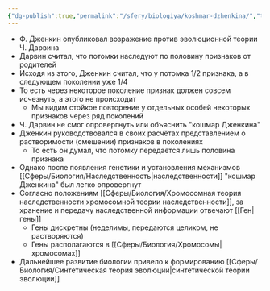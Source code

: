 ```yaml
---
{"dg-publish":true,"permalink":"/sfery/biologiya/koshmar-dzhenkina/","tags":["Эволюция"]}
---
```


- Ф. Дженкин опубликовал возражение против эволюционной теории Ч. Дарвина 
- Дарвин считал, что потомки наследуют по половину признаков от родителей 
- Исходя из этого, Дженкин считал, что у потомка 1/2 признака, а в следующем поколении уже 1/4
- То есть через некоторое поколение признак должен совсем исчезнуть, а этого не происходит 
	- Мы видим стойкое повторение у отдельных особей некоторых признаков через ряд поколений 
- Ч. Дарвин не смог опровергнуть или объяснить "кошмар Дженкина"
- Дженкин руководствовался в своих расчётах представлением о растворимости (смешении) признаков в поколениях
	- То есть он думал, что потомку передаётся лишь половина признака 
- Однако после появления генетики и установления механизмов [[Сферы/Биология/Наследственность\|наследственности]] "кошмар Дженкина" был легко опровергнут 
- Согласно положениям [[Сферы/Биология/Хромосомная теория наследственности\|хромосомной теории наследственности]], за хранение и передачу наследственной информации отвечают [[Ген\|гены]] 
	- Гены дискретны (неделимы, передаются целиком, не растворяются)
	- Гены располагаются в [[Сферы/Биология/Хромосомы\|хромосомах]] 
- Дальнейшее развитие биологии привело к формированию [[Сферы/Биология/Синтетическая теория эволюции\|синтетической теории эволюции]]